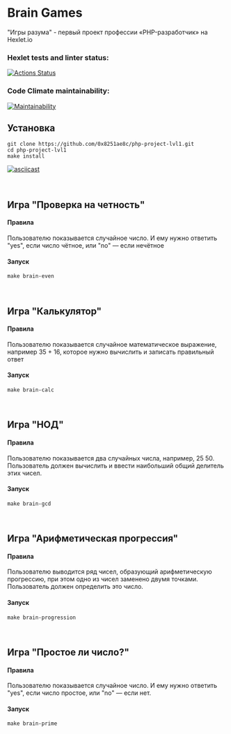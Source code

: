 # Brain Games
"Игры разума" - первый проект профессии «PHP-разработчик» на Hexlet.io

### Hexlet tests and linter status:
[![Actions Status](https://github.com/0x8251ae8c/php-project-lvl1/workflows/hexlet-check/badge.svg)](https://github.com/0x8251ae8c/php-project-lvl1/actions)

### Code Climate maintainability:
[![Maintainability](https://api.codeclimate.com/v1/badges/7927bdaeceb18f47319d/maintainability)](https://codeclimate.com/github/0x8251ae8c/php-project-lvl1/maintainability)

## Установка
```shell
git clone https://github.com/0x8251ae8c/php-project-lvl1.git
cd php-project-lvl1
make install
```
[![asciicast](https://asciinema.org/a/ObZF72NhEyuFhriwoVJInSAQc.svg)](https://asciinema.org/a/ObZF72NhEyuFhriwoVJInSAQc)

<br/>

## Игра "Проверка на четность"
#### Правила
Пользователю показывается случайное число. И ему нужно ответить "yes", если число чётное, или "no" — если нечётное
#### Запуск
```shell
make brain-even
```

<br/>

## Игра "Калькулятор"
#### Правила
Пользователю показывается случайное математическое выражение, например 35 + 16, которое нужно вычислить и записать правильный ответ
#### Запуск
```shell
make brain-calc
```

<br/>

## Игра "НОД"
#### Правила
Пользователю показывается два случайных числа, например, 25 50. Пользователь должен вычислить и ввести наибольший общий делитель этих чисел.
#### Запуск
```shell
make brain-gcd
```

<br/>

## Игра "Арифметическая прогрессия"
#### Правила
Пользователю выводится ряд чисел, образующий арифметическую прогрессию, при этом одно из чисел заменено двумя точками. Пользователь должен определить это число.
#### Запуск
```shell
make brain-progression
```

<br/>

## Игра "Простое ли число?"
#### Правила
Пользователю показывается случайное число. И ему нужно ответить "yes", если число простое, или "no" — если нет.
#### Запуск
```shell
make brain-prime
```
